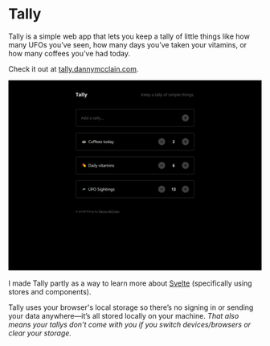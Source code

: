 # Tally

Tally is a simple web app that lets you keep a tally of little things like how many UFOs you’ve seen, how many days you’ve taken your vitamins, or how many coffees you’ve had today.

Check it out at [tally.dannymcclain.com](https://tally.dannymcclain.com).

![Tally screenshot](/docs/images/tally-screenshot.png?raw=true "Tally screenshot")

I made Tally partly as a way to learn more about [Svelte](https://svelte.dev) (specifically using stores and components).

Tally uses your browser's local storage so there’s no signing in or sending your data anywhere—it’s all stored locally on your machine. _That also means your tallys don’t come with you if you switch devices/browsers or clear your storage._
